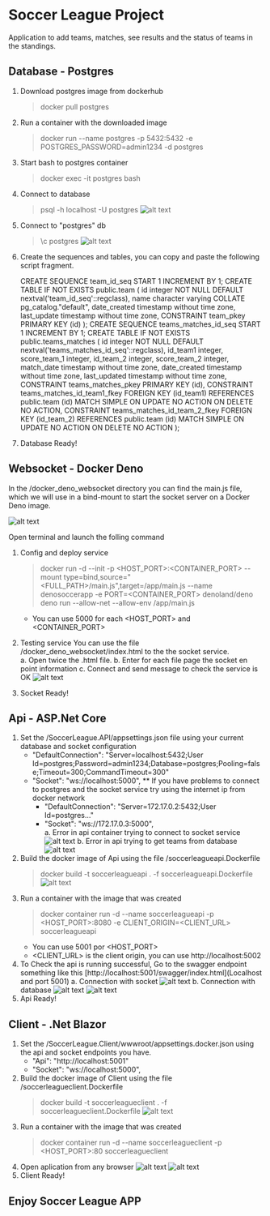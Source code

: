 # Soccer League Project

Application to add teams, matches, see results and the status of teams in the standings.

## Database - Postgres

1. Download postgres image from dockerhub 
    > docker pull postgres
2. Run a container with the downloaded image
    > docker run --name postgres -p 5432:5432 -e POSTGRES_PASSWORD=admin1234 -d postgres
3. Start bash to postgres container
    > docker exec -it postgres bash
4. Connect to database 
    > psql -h localhost -U postgres
    ![alt text](readmefiles/image.png)
6. Connect to "postgres" db
    > \c postgres
    ![alt text](readmefiles/image-1.png)
7. Create the sequences and tables, you can copy and paste the following script fragment.

    CREATE SEQUENCE team_id_seq START 1 INCREMENT BY 1;
    CREATE TABLE IF NOT EXISTS public.team
    (
        id integer NOT NULL DEFAULT nextval('team_id_seq'::regclass),
        name character varying COLLATE pg_catalog."default",
        date_created timestamp without time zone,
        last_update timestamp without time zone,
        CONSTRAINT team_pkey PRIMARY KEY (id)
    );
    CREATE SEQUENCE teams_matches_id_seq START 1 INCREMENT BY 1;
    CREATE TABLE IF NOT EXISTS public.teams_matches
    (
        id integer NOT NULL DEFAULT nextval('teams_matches_id_seq'::regclass),
        id_team1 integer,
        score_team_1 integer,
        id_team_2 integer,
        score_team_2 integer,
        match_date timestamp without time zone,
        date_created timestamp without time zone,
        last_updated timestamp without time zone,
        CONSTRAINT teams_matches_pkey PRIMARY KEY (id),
        CONSTRAINT teams_matches_id_team1_fkey FOREIGN KEY (id_team1)
            REFERENCES public.team (id) MATCH SIMPLE
            ON UPDATE NO ACTION
            ON DELETE NO ACTION,
        CONSTRAINT teams_matches_id_team_2_fkey FOREIGN KEY (id_team_2)
            REFERENCES public.team (id) MATCH SIMPLE
            ON UPDATE NO ACTION
            ON DELETE NO ACTION
    );  
8. Database Ready! 

## Websocket - Docker Deno

In the /docker_deno_websocket directory you can find the main.js file, which we will use in a bind-mount to start the socket server on a Docker Deno image.

![alt text](readmefiles/image-4.png)

Open terminal and launch the folling command

1. Config and deploy service
    > docker run -d --init -p <HOST_PORT>:<CONTAINER_PORT> --mount type=bind,source="<FULL_PATH>/main.js",target=/app/main.js --name denosoccerapp -e PORT=<CONTAINER_PORT> denoland/deno deno run --allow-net --allow-env /app/main.js
    - You can use 5000 for each <HOST_PORT> and <CONTAINER_PORT>
    
2. Testing service
    You can use the file /docker_deno_websocket/index.html to the the socket service.    
        a. Open twice the .html file.
        b. Enter for each file page the socket en point information
        c. Connect and send message to check the service is OK
    ![alt text](readmefiles/image-5.png)
3. Socket Ready!

## Api - ASP.Net Core

1. Set the /SoccerLeague.API/appsettings.json file using your current database and socket configuration
    - "DefaultConnection": "Server=localhost:5432;User Id=postgres;Password=admin1234;Database=postgres;Pooling=false;Timeout=300;CommandTimeout=300"
    - "Socket": "ws://localhost:5000",
    ** If you have problems to connect to postgres and the socket service try using the internet ip from docker network
        - "DefaultConnection": "Server=172.17.0.2:5432;User Id=postgres..."
        - "Socket": "ws://172.17.0.3:5000",    
    a. Error in api container trying to connect to socket service
        ![alt text](readmefiles/image-11.png)
    b. Error in api trying to get teams from database
        ![alt text](readmefiles/image-13.png)
2. Build the docker image of Api using the file /soccerleagueapi.Dockerfile 
    > docker build -t soccerleagueapi . -f soccerleagueapi.Dockerfile
    ![alt text](readmefiles/image-6.png)
3. Run a container with the image that was created
    > docker container run -d --name soccerleagueapi -p <HOST_PORT>:8080 -e CLIENT_ORIGIN=<CLIENT_URL> soccerleagueapi
    - You can use 5001 por <HOST_PORT>
    - <CLIENT_URL> is the client origin, you can use http://localhost:5002
4. To Check the api is running successful, Go to the swagger endpoint something like this [http://localhost:5001/swagger/index.html](Localhost and port 5001)
    a. Connection with socket 
        ![alt text](readmefiles/image-12.png)
    b. Connection with database
        ![alt text](readmefiles/image-7.png)
        ![alt text](readmefiles/image-2.png)
5. Api Ready!

## Client - .Net Blazor

1. Set the /SoccerLeague.Client/wwwroot/appsettings.docker.json using the api and socket endpoints you have.
    - "Api": "http://localhost:5001"
    - "Socket": "ws://localhost:5000",    
2. Build the docker image of Client using the file /soccerleagueclient.Dockerfile
    > docker build -t soccerleagueclient . -f soccerleagueclient.Dockerfile
    ![alt text](readmefiles/image-8.png)
3. Run a container with the image that was created
    > docker container run -d --name soccerleagueclient -p <HOST_PORT>:80 soccerleagueclient
4. Open aplication from any browser
    ![alt text](readmefiles/image-9.png)
    ![alt text](readmefiles/image-10.png)
5. Client Ready! 

## Enjoy Soccer League APP
